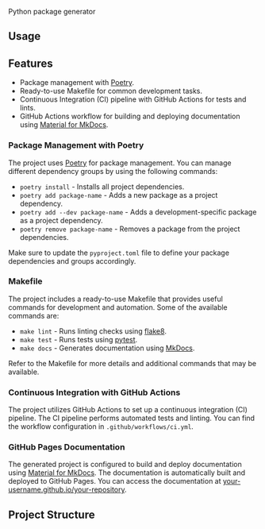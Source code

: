 
Python package generator

## Usage

## Features

- Package management with [Poetry](https://python-poetry.org/).
- Ready-to-use Makefile for common development tasks.
- Continuous Integration (CI) pipeline with GitHub Actions for tests and lints.
- GitHub Actions workflow for building and deploying documentation using [Material for MkDocs](https://squidfunk.github.io/mkdocs-material/).

### Package Management with Poetry

The project uses [Poetry](https://python-poetry.org/) for package management. You can manage different dependency groups by using the following commands:

- `poetry install` - Installs all project dependencies.
- `poetry add package-name` - Adds a new package as a project dependency.
- `poetry add --dev package-name` - Adds a development-specific package as a project dependency.
- `poetry remove package-name` - Removes a package from the project dependencies.

Make sure to update the `pyproject.toml` file to define your package dependencies and groups accordingly.

### Makefile

The project includes a ready-to-use Makefile that provides useful commands for development and automation. Some of the available commands are:

- `make lint` - Runs linting checks using [flake8](https://flake8.pycqa.org/).
- `make test` - Runs tests using [pytest](https://pytest.org/).
- `make docs` - Generates documentation using [MkDocs](https://www.mkdocs.org/).

Refer to the Makefile for more details and additional commands that may be available.

### Continuous Integration with GitHub Actions

The project utilizes GitHub Actions to set up a continuous integration (CI) pipeline. The CI pipeline performs automated tests and linting. You can find the workflow configuration in `.github/workflows/ci.yml`.

### GitHub Pages Documentation

The generated project is configured to build and deploy documentation using [Material for MkDocs](https://squidfunk.github.io/mkdocs-material/). The documentation is automatically built and deployed to GitHub Pages. You can access the documentation at [your-username.github.io/your-repository](https://your-username.github.io/your-repository/).



## Project Structure

